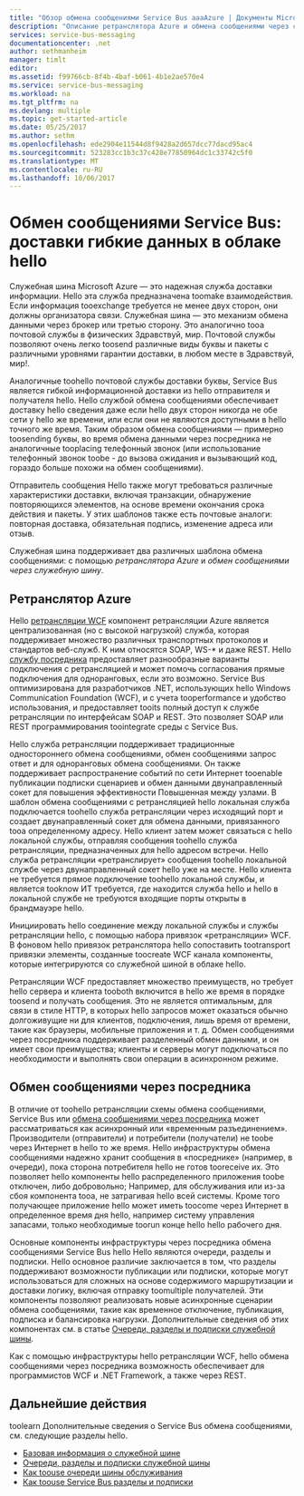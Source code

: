 ```yaml
---
title: "Обзор обмена сообщениями Service Bus aaaAzure | Документы Microsoft"
description: "Описание ретранслятора Azure и обмена сообщениями через служебную шину."
services: service-bus-messaging
documentationcenter: .net
author: sethmanheim
manager: timlt
editor: 
ms.assetid: f99766cb-8f4b-4baf-b061-4b1e2ae570e4
ms.service: service-bus-messaging
ms.workload: na
ms.tgt_pltfrm: na
ms.devlang: multiple
ms.topic: get-started-article
ms.date: 05/25/2017
ms.author: sethm
ms.openlocfilehash: ede2904e11544d8f9428a2d657dcc77dacd95ac4
ms.sourcegitcommit: 523283cc1b3c37c428e77850964dc1c33742c5f0
ms.translationtype: MT
ms.contentlocale: ru-RU
ms.lasthandoff: 10/06/2017
---
```

# <a name="service-bus-messaging-flexible-data-delivery-in-hello-cloud"></a>Обмен сообщениями Service Bus: доставки гибкие данных в облаке hello
Служебная шина Microsoft Azure — это надежная служба доставки информации. Hello эта служба предназначена toomake взаимодействия. Если информация tooexchange требуется не менее двух сторон, они должны организатора связи. Служебная шина — это механизм обмена данными через брокер или третью сторону. Это аналогично tooa почтовой службы в физических Здравствуй, мир. Почтовой службы позволяют очень легко toosend различные виды буквы и пакеты с различными уровнями гарантии доставки, в любом месте в Здравствуй, мир!.

Аналогичные toohello почтовой службы доставки буквы, Service Bus является гибкой информационной доставки из hello отправителя и получателя hello. Hello службой обмена сообщениями обеспечивает доставку hello сведения даже если hello двух сторон никогда не обе сети у hello же времени, или если они не являются доступными в hello точного же время. Таким образом обмена сообщениями — примерно toosending буквы, во время обмена данными через посредника не аналогичные tooplacing телефонный звонок (или использование телефонный звонок toobe - до вызова ожидания и вызывающий код, гораздо больше похожи на обмен сообщениями).

Отправитель сообщения Hello также могут требоваться различные характеристики доставки, включая транзакции, обнаружение повторяющихся элементов, на основе времени окончания срока действия и пакеты. У этих шаблонов также есть почтовые аналоги: повторная доставка, обязательная подпись, изменение адреса или отзыв.

Служебная шина поддерживает два различных шаблона обмена сообщениями: с помощью *ретранслятора Azure* и *обмен сообщениями через служебную шину*.

## <a name="azure-relay"></a>Ретранслятор Azure
Hello [ретрансляции WCF](../service-bus-relay/relay-what-is-it.md) компонент ретрансляции Azure является централизованная (но с высокой нагрузкой) служба, которая поддерживает множество различных транспортных протоколов и стандартов веб-служб. К ним относятся SOAP, WS-* и даже REST. Hello [службу посредника](../service-bus-relay/service-bus-dotnet-how-to-use-relay.md) предоставляет разнообразные варианты подключения с ретрансляцией и может помочь согласования прямые подключения для одноранговых, если это возможно. Service Bus оптимизирована для разработчиков .NET, использующих hello Windows Communication Foundation (WCF), и с учета tooperformance и удобство использования, и предоставляет tooits полный доступ к службе ретрансляции по интерфейсам SOAP и REST. Это позволяет SOAP или REST программирования toointegrate среды с Service Bus.

Hello служба ретрансляции поддерживает традиционные одностороннего обмена сообщениями, обмен сообщениями запрос ответ и для одноранговых обмена сообщениями. Он также поддерживает распространение событий по сети Интернет tooenable публикации подписки сценариев и обмен данными двунаправленный сокет для повышения эффективности Повышенная между узлами. В шаблон обмена сообщениями с ретрансляцией hello локальная служба подключается toohello служба ретрансляции через исходящий порт и создает двунаправленный сокет для обмена данными, привязанного tooa определенному адресу. Hello клиент затем может связаться с hello локальной службы, отправляя сообщения toohello служба ретрансляции, предназначенных для hello адресом встречи. Hello служба ретрансляции «ретранслирует» сообщения toohello локальной службе через двунаправленный сокет hello уже на месте. Hello клиента не требуется прямое подключение toohello локальной службы, и является tooknow ИТ требуется, где находится служба hello и hello в локальной службе не требуются входящие порты открыты в брандмауэре hello.

Инициировать hello соединение между локальной службы и службы ретрансляции hello, с помощью набора привязок «ретрансляции» WCF. В фоновом hello привязок ретранслятора hello сопоставить tootransport привязки элементы, созданные toocreate WCF канала компоненты, которые интегрируются со служебной шиной в облаке hello.

Ретрансляции WCF предоставляет множество преимуществ, но требует hello сервера и клиента tooboth включится в hello же время в порядке toosend и получать сообщения. Это не является оптимальным, для связи в стиле HTTP, в которых hello запросов может оказаться обычно долгоживущие ни для клиентов, подключения, лишь время от времени, такие как браузеры, мобильные приложения и т. д. Обмен сообщениями через посредника поддерживает разделенный обмен данными, и он имеет свои преимущества; клиенты и серверы могут подключаться по необходимости и выполнять свои операции в асинхронном режиме.

## <a name="brokered-messaging"></a>Обмен сообщениями через посредника
В отличие от toohello ретрансляции схемы обмена сообщениями, Service Bus или [обмена сообщениями через посредника](service-bus-queues-topics-subscriptions.md) может рассматриваться как асинхронный или «временным разъединением». Производители (отправители) и потребители (получатели) не toobe через Интернет в hello то же время. Hello инфраструктуры обмена сообщениями надежно хранит сообщения в «посреднике» (например, в очереди), пока сторона потребителя hello не готов tooreceive их. Это позволяет hello компоненты hello распределенного приложения toobe отключен, либо добровольно; Например, для обслуживания или из-за сбоя компонента tooa, не затрагивая hello всей системы. Кроме того получающее приложение hello может иметь toocome через Интернет в определенное время дня hello, например систему управления запасами, только необходимые toorun конце hello hello рабочего дня.

Основные компоненты инфраструктуры через посредника обмена сообщениями Service Bus hello Hello являются очереди, разделы и подписки.  Hello основное различие заключается в том, что разделы поддерживают возможности публикации или подписки, которые могут использоваться для сложных на основе содержимого маршрутизации и доставки логику, включая отправку toomultiple получателей. Эти компоненты позволяют реализовать новые асинхронные сценарии обмена сообщениями, такие как временное отключение, публикация, подписка и балансировка нагрузки. Дополнительные сведения об этих компонентах см. в статье [Очереди, разделы и подписки служебной шины](service-bus-queues-topics-subscriptions.md).

Как с помощью инфраструктуры hello ретрансляции WCF, hello обмена сообщениями через посредника возможность обеспечивает для программистов WCF и .NET Framework, а также через REST.

## <a name="next-steps"></a>Дальнейшие действия
toolearn Дополнительные сведения о Service Bus обмена сообщениями, см. следующие разделы hello.

* [Базовая информация о служебной шине](service-bus-fundamentals-hybrid-solutions.md)
* [Очереди, разделы и подписки служебной шины](service-bus-queues-topics-subscriptions.md)
* [Как toouse очереди шины обслуживания](service-bus-dotnet-get-started-with-queues.md)
* [Как toouse Service Bus разделы и подписки](service-bus-dotnet-how-to-use-topics-subscriptions.md)

